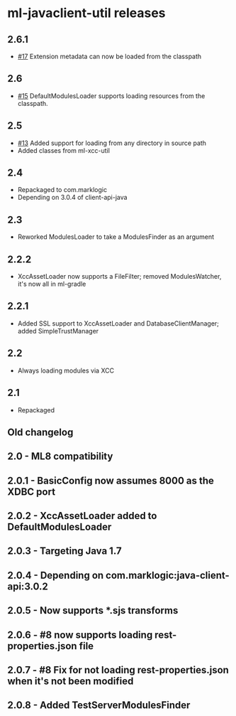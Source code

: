 # ml-javaclient-util releases

## 2.6.1

* [#17](https://github.com/rjrudin/ml-javaclient-util/issues/17) Extension metadata can now be loaded from the classpath

## 2.6

* [#15](https://github.com/rjrudin/ml-javaclient-util/issues/15) DefaultModulesLoader supports loading resources from the classpath.

## 2.5

* [#13](https://github.com/rjrudin/ml-javaclient-util/issues/13) Added support for loading from any directory in source path 
* Added classes from ml-xcc-util

## 2.4

* Repackaged to com.marklogic
* Depending on 3.0.4 of client-api-java 

## 2.3

* Reworked ModulesLoader to take a ModulesFinder as an argument

## 2.2.2

* XccAssetLoader now supports a FileFilter; removed ModulesWatcher, it's now all in ml-gradle

## 2.2.1

* Added SSL support to XccAssetLoader and DatabaseClientManager; added SimpleTrustManager

## 2.2

* Always loading modules via XCC

## 2.1

* Repackaged

## Old changelog

## 2.0   - ML8 compatibility

## 2.0.1 - BasicConfig now assumes 8000 as the XDBC port

## 2.0.2 - XccAssetLoader added to DefaultModulesLoader

## 2.0.3 - Targeting Java 1.7

## 2.0.4 - Depending on com.marklogic:java-client-api:3.0.2

## 2.0.5 - Now supports *.sjs transforms

## 2.0.6 - #8 now supports loading rest-properties.json file

## 2.0.7 - #8 Fix for not loading rest-properties.json when it's not been modified

## 2.0.8 - Added TestServerModulesFinder
